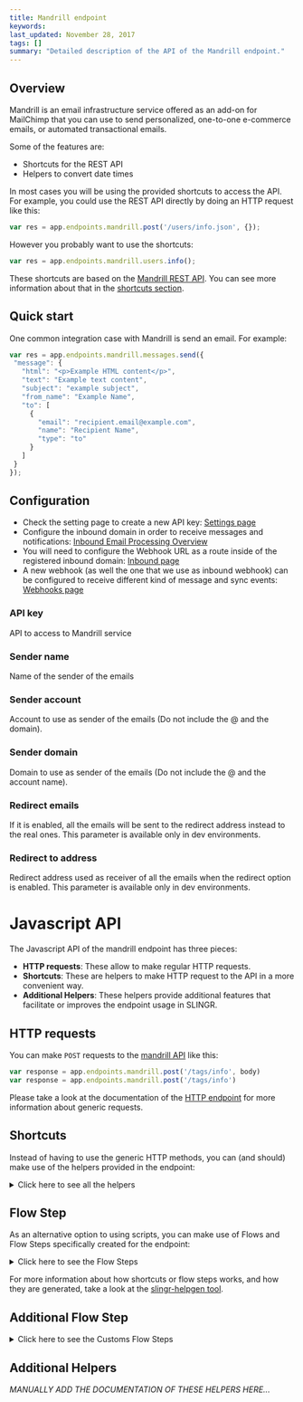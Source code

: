 ```yaml
---
title: Mandrill endpoint
keywords: 
last_updated: November 28, 2017
tags: []
summary: "Detailed description of the API of the Mandrill endpoint."
---
```


## Overview

Mandrill is an email infrastructure service offered as an add-on for MailChimp that you can use to send personalized, 
one-to-one e-commerce emails, or automated transactional emails.

Some of the features are:

- Shortcuts for the REST API
- Helpers to convert date times

In most cases you will be using the provided shortcuts to access the API. For example, you could use the REST API
directly by doing an HTTP request like this:

```js
var res = app.endpoints.mandrill.post('/users/info.json', {});
```

However you probably want to use the shortcuts:

```js
var res = app.endpoints.mandrill.users.info();
```

These shortcuts are based on the [Mandrill REST API](https://mandrillapp.com/api/docs/).
You can see more information about that in the [shortcuts section](#shortcuts).

## Quick start

One common integration case with Mandrill is send an email. For example:

```js
var res = app.endpoints.mandrill.messages.send({
 "message": {
   "html": "<p>Example HTML content</p>",
   "text": "Example text content",
   "subject": "example subject",
   "from_name": "Example Name",
   "to": [
     {
       "email": "recipient.email@example.com",
       "name": "Recipient Name",
       "type": "to"
     }
   ]
 }
});
```

## Configuration

- Check the setting page to create a new API key: [Settings page](https://mandrillapp.com/settings/)
- Configure the inbound domain in order to receive messages and notifications: [Inbound Email Processing Overview](https://mandrill.zendesk.com/hc/en-us/articles/205583197-Inbound-Email-Processing-Overview)
- You will need to configure the Webhook URL as a route inside of the registered inbound domain: [Inbound page](https://mandrillapp.com/inbound)
- A new webhook (as well the one that we use as inbound webhook) can be configured to receive different kind of message and sync events: [Webhooks page](https://mandrillapp.com/settings/webhooks)


### API key
API to access to Mandrill service


### Sender name	
Name of the sender of the emails

### Sender account
Account to use as sender of the emails (Do not include the @ and the domain).

### Sender domain
Domain to use as sender of the emails (Do not include the @ and the account name).

### Redirect emails
If it is enabled, all the emails will be sent to the redirect address instead to the real ones. This parameter is available only in dev environments.

### Redirect to address
Redirect address used as receiver of all the emails when the redirect option is enabled. This parameter is available only in dev environments.

# Javascript API

The Javascript API of the mandrill endpoint has three pieces:

- **HTTP requests**: These allow to make regular HTTP requests.
- **Shortcuts**: These are helpers to make HTTP request to the API in a more convenient way.
- **Additional Helpers**: These helpers provide additional features that facilitate or improves the endpoint usage in SLINGR.

## HTTP requests
You can make `POST` requests to the [mandrill API](API_URL_HERE) like this:
```javascript
var response = app.endpoints.mandrill.post('/tags/info', body)
var response = app.endpoints.mandrill.post('/tags/info')
```

Please take a look at the documentation of the [HTTP endpoint](https://github.com/slingr-stack/http-endpoint#javascript-api)
for more information about generic requests.

## Shortcuts

Instead of having to use the generic HTTP methods, you can (and should) make use of the helpers provided in the endpoint:
<details>
    <summary>Click here to see all the helpers</summary>

<br>

* API URL: '/users/info'
* HTTP Method: 'POST'
```javascript
app.endpoints.mandrill.users.info.post(body)
```
---
* API URL: '/users/ping'
* HTTP Method: 'POST'
```javascript
app.endpoints.mandrill.users.ping.post(body)
```
---
* API URL: '/users/ping2'
* HTTP Method: 'POST'
```javascript
app.endpoints.mandrill.users.ping2.post(body)
```
---
* API URL: '/users/senders'
* HTTP Method: 'POST'
```javascript
app.endpoints.mandrill.users.senders.post(body)
```
---
* API URL: '/messages/send'
* HTTP Method: 'POST'
```javascript
app.endpoints.mandrill.messages.send.post(body)
```
---
* API URL: '/messages/send-template'
* HTTP Method: 'POST'
```javascript
app.endpoints.mandrill.messages.sendTemplate.post(body)
```
---
* API URL: '/messages/search'
* HTTP Method: 'POST'
```javascript
app.endpoints.mandrill.messages.search.post(body)
```
---
* API URL: '/messages/search-time-series'
* HTTP Method: 'POST'
```javascript
app.endpoints.mandrill.messages.searchTimeSeries.post(body)
```
---
* API URL: '/messages/info'
* HTTP Method: 'POST'
```javascript
app.endpoints.mandrill.messages.info.post(body)
```
---
* API URL: '/messages/content'
* HTTP Method: 'POST'
```javascript
app.endpoints.mandrill.messages.content.post(body)
```
---
* API URL: '/messages/parse'
* HTTP Method: 'POST'
```javascript
app.endpoints.mandrill.messages.parse.post(body)
```
---
* API URL: '/messages/send-raw'
* HTTP Method: 'POST'
```javascript
app.endpoints.mandrill.messages.sendRaw.post(body)
```
---
* API URL: '/messages/list-scheduled'
* HTTP Method: 'POST'
```javascript
app.endpoints.mandrill.messages.listScheduled.post(body)
```
---
* API URL: '/messages/cancel-scheduled'
* HTTP Method: 'POST'
```javascript
app.endpoints.mandrill.messages.cancelScheduled.post(body)
```
---
* API URL: '/messages/reschedule'
* HTTP Method: 'POST'
```javascript
app.endpoints.mandrill.messages.reschedule.post(body)
```
---
* API URL: '/tags/list'
* HTTP Method: 'POST'
```javascript
app.endpoints.mandrill.tags.list.post(body)
```
---
* API URL: '/tags/delete'
* HTTP Method: 'POST'
```javascript
app.endpoints.mandrill.tags.delete.post(body)
```
---
* API URL: '/tags/info'
* HTTP Method: 'POST'
```javascript
app.endpoints.mandrill.tags.info.post(body)
```
---
* API URL: '/tags/time-series'
* HTTP Method: 'POST'
```javascript
app.endpoints.mandrill.tags.timeSeries.post(body)
```
---
* API URL: '/tags/all-time-series'
* HTTP Method: 'POST'
```javascript
app.endpoints.mandrill.tags.allTimeSeries.post(body)
```
---
* API URL: '/rejects/add'
* HTTP Method: 'POST'
```javascript
app.endpoints.mandrill.rejects.add.post(body)
```
---
* API URL: '/rejects/list'
* HTTP Method: 'POST'
```javascript
app.endpoints.mandrill.rejects.list.post(body)
```
---
* API URL: '/rejects/delete'
* HTTP Method: 'POST'
```javascript
app.endpoints.mandrill.rejects.delete.post(body)
```
---
* API URL: '/whitelists/add'
* HTTP Method: 'POST'
```javascript
app.endpoints.mandrill.whitelists.add.post(body)
```
---
* API URL: '/whitelists/list'
* HTTP Method: 'POST'
```javascript
app.endpoints.mandrill.whitelists.list.post(body)
```
---
* API URL: '/whitelists/delete'
* HTTP Method: 'POST'
```javascript
app.endpoints.mandrill.whitelists.delete.post(body)
```
---
* API URL: '/senders/list'
* HTTP Method: 'POST'
```javascript
app.endpoints.mandrill.senders.list.post(body)
```
---
* API URL: '/senders/domains'
* HTTP Method: 'POST'
```javascript
app.endpoints.mandrill.senders.domains.post(body)
```
---
* API URL: '/senders/add-domain'
* HTTP Method: 'POST'
```javascript
app.endpoints.mandrill.senders.addDomain.post(body)
```
---
* API URL: '/senders/check-domain'
* HTTP Method: 'POST'
```javascript
app.endpoints.mandrill.senders.checkDomain.post(body)
```
---
* API URL: '/senders/verify-domain'
* HTTP Method: 'POST'
```javascript
app.endpoints.mandrill.senders.verifyDomain.post(body)
```
---
* API URL: '/senders/info'
* HTTP Method: 'POST'
```javascript
app.endpoints.mandrill.senders.info.post(body)
```
---
* API URL: '/senders/time-series'
* HTTP Method: 'POST'
```javascript
app.endpoints.mandrill.senders.timeSeries.post(body)
```
---
* API URL: '/urls/list'
* HTTP Method: 'POST'
```javascript
app.endpoints.mandrill.urls.list.post(body)
```
---
* API URL: '/urls/search'
* HTTP Method: 'POST'
```javascript
app.endpoints.mandrill.urls.search.post(body)
```
---
* API URL: '/urls/time-series'
* HTTP Method: 'POST'
```javascript
app.endpoints.mandrill.urls.timeSeries.post(body)
```
---
* API URL: '/urls/tracking-domains'
* HTTP Method: 'POST'
```javascript
app.endpoints.mandrill.urls.trackingDomains.post(body)
```
---
* API URL: '/urls/check-tracking-domain'
* HTTP Method: 'POST'
```javascript
app.endpoints.mandrill.urls.checkTrackingDomain.post(body)
```
---
* API URL: '/templates/add'
* HTTP Method: 'POST'
```javascript
app.endpoints.mandrill.templates.add.post(body)
```
---
* API URL: '/templates/info'
* HTTP Method: 'POST'
```javascript
app.endpoints.mandrill.templates.info.post(body)
```
---
* API URL: '/templates/update'
* HTTP Method: 'POST'
```javascript
app.endpoints.mandrill.templates.update.post(body)
```
---
* API URL: '/templates/publish'
* HTTP Method: 'POST'
```javascript
app.endpoints.mandrill.templates.publish.post(body)
```
---
* API URL: '/templates/delete'
* HTTP Method: 'POST'
```javascript
app.endpoints.mandrill.templates.delete.post(body)
```
---
* API URL: '/templates/list'
* HTTP Method: 'POST'
```javascript
app.endpoints.mandrill.templates.list.post(body)
```
---
* API URL: '/templates/time-series'
* HTTP Method: 'POST'
```javascript
app.endpoints.mandrill.templates.timeSeries.post(body)
```
---
* API URL: '/templates/render'
* HTTP Method: 'POST'
```javascript
app.endpoints.mandrill.templates.render.post(body)
```
---
* API URL: '/webhooks/list'
* HTTP Method: 'POST'
```javascript
app.endpoints.mandrill.webhooks.list.post(body)
```
---
* API URL: '/webhooks/add'
* HTTP Method: 'POST'
```javascript
app.endpoints.mandrill.webhooks.add.post(body)
```
---
* API URL: '/webhooks/info'
* HTTP Method: 'POST'
```javascript
app.endpoints.mandrill.webhooks.info.post(body)
```
---
* API URL: '/webhooks/update'
* HTTP Method: 'POST'
```javascript
app.endpoints.mandrill.webhooks.update.post(body)
```
---
* API URL: '/webhooks/delete'
* HTTP Method: 'POST'
```javascript
app.endpoints.mandrill.webhooks.delete.post(body)
```
---
* API URL: '/subaccounts/list'
* HTTP Method: 'POST'
```javascript
app.endpoints.mandrill.subaccounts.list.post(body)
```
---
* API URL: '/subaccounts/add'
* HTTP Method: 'POST'
```javascript
app.endpoints.mandrill.subaccounts.add.post(body)
```
---
* API URL: '/subaccounts/info'
* HTTP Method: 'POST'
```javascript
app.endpoints.mandrill.subaccounts.info.post(body)
```
---
* API URL: '/subaccounts/update'
* HTTP Method: 'POST'
```javascript
app.endpoints.mandrill.subaccounts.update.post(body)
```
---
* API URL: '/subaccounts/delete'
* HTTP Method: 'POST'
```javascript
app.endpoints.mandrill.subaccounts.delete.post(body)
```
---
* API URL: '/subaccounts/pause'
* HTTP Method: 'POST'
```javascript
app.endpoints.mandrill.subaccounts.pause.post(body)
```
---
* API URL: '/subaccounts/resume'
* HTTP Method: 'POST'
```javascript
app.endpoints.mandrill.subaccounts.resume.post(body)
```
---
* API URL: '/inbound/domains'
* HTTP Method: 'POST'
```javascript
app.endpoints.mandrill.inbound.domains.post(body)
```
---
* API URL: '/inbound/add-domain'
* HTTP Method: 'POST'
```javascript
app.endpoints.mandrill.inbound.addDomain.post(body)
```
---
* API URL: '/inbound/check-domain'
* HTTP Method: 'POST'
```javascript
app.endpoints.mandrill.inbound.checkDomain.post(body)
```
---
* API URL: '/inbound/delete-domain'
* HTTP Method: 'POST'
```javascript
app.endpoints.mandrill.inbound.deleteDomain.post(body)
```
---
* API URL: '/inbound/routes'
* HTTP Method: 'POST'
```javascript
app.endpoints.mandrill.inbound.routes.post(body)
```
---
* API URL: '/inbound/add-route'
* HTTP Method: 'POST'
```javascript
app.endpoints.mandrill.inbound.addRoute.post(body)
```
---
* API URL: '/inbound/update-route'
* HTTP Method: 'POST'
```javascript
app.endpoints.mandrill.inbound.updateRoute.post(body)
```
---
* API URL: '/inbound/delete-route'
* HTTP Method: 'POST'
```javascript
app.endpoints.mandrill.inbound.deleteRoute.post(body)
```
---
* API URL: '/inbound/send-raw'
* HTTP Method: 'POST'
```javascript
app.endpoints.mandrill.inbound.sendRaw.post(body)
```
---
* API URL: '/exports/info'
* HTTP Method: 'POST'
```javascript
app.endpoints.mandrill.exports.info.post(body)
```
---
* API URL: '/exports/list'
* HTTP Method: 'POST'
```javascript
app.endpoints.mandrill.exports.list.post(body)
```
---
* API URL: '/exports/rejects'
* HTTP Method: 'POST'
```javascript
app.endpoints.mandrill.exports.rejects.post(body)
```
---
* API URL: '/exports/whitelist'
* HTTP Method: 'POST'
```javascript
app.endpoints.mandrill.exports.whitelist.post(body)
```
---
* API URL: '/exports/activity'
* HTTP Method: 'POST'
```javascript
app.endpoints.mandrill.exports.activity.post(body)
```
---
* API URL: '/ips/list'
* HTTP Method: 'POST'
```javascript
app.endpoints.mandrill.ips.list.post(body)
```
---
* API URL: '/ips/info'
* HTTP Method: 'POST'
```javascript
app.endpoints.mandrill.ips.info.post(body)
```
---
* API URL: '/ips/provision'
* HTTP Method: 'POST'
```javascript
app.endpoints.mandrill.ips.provision.post(body)
```
---
* API URL: '/ips/start-warmup'
* HTTP Method: 'POST'
```javascript
app.endpoints.mandrill.ips.startWarmup.post(body)
```
---
* API URL: '/ips/cancel-warmup'
* HTTP Method: 'POST'
```javascript
app.endpoints.mandrill.ips.cancelWarmup.post(body)
```
---
* API URL: '/ips/set-pool'
* HTTP Method: 'POST'
```javascript
app.endpoints.mandrill.ips.setPool.post(body)
```
---
* API URL: '/ips/delete'
* HTTP Method: 'POST'
```javascript
app.endpoints.mandrill.ips.delete.post(body)
```
---
* API URL: '/ips/list-pools'
* HTTP Method: 'POST'
```javascript
app.endpoints.mandrill.ips.listPools.post(body)
```
---
* API URL: '/ips/pool-info'
* HTTP Method: 'POST'
```javascript
app.endpoints.mandrill.ips.poolInfo.post(body)
```
---
* API URL: '/ips/create-pool'
* HTTP Method: 'POST'
```javascript
app.endpoints.mandrill.ips.createPool.post(body)
```
---
* API URL: '/ips/delete-pool'
* HTTP Method: 'POST'
```javascript
app.endpoints.mandrill.ips.deletePool.post(body)
```
---
* API URL: '/ips/check-custom-dns'
* HTTP Method: 'POST'
```javascript
app.endpoints.mandrill.ips.checkCustomDns.post(body)
```
---
* API URL: '/ips/set-custom-dns'
* HTTP Method: 'POST'
```javascript
app.endpoints.mandrill.ips.setCustomDns.post(body)
```
---
* API URL: '/metadata/list'
* HTTP Method: 'POST'
```javascript
app.endpoints.mandrill.metadata.list.post(body)
```
---
* API URL: '/metadata/add'
* HTTP Method: 'POST'
```javascript
app.endpoints.mandrill.metadata.add.post(body)
```
---
* API URL: '/metadata/update'
* HTTP Method: 'POST'
```javascript
app.endpoints.mandrill.metadata.update.post(body)
```
---
* API URL: '/metadata/delete'
* HTTP Method: 'POST'
```javascript
app.endpoints.mandrill.metadata.delete.post(body)
```
---

</details>

## Flow Step

As an alternative option to using scripts, you can make use of Flows and Flow Steps specifically created for the endpoint:
<details>
    <summary>Click here to see the Flow Steps</summary>

<br>



### Generic Flow Step

Generic flow step for full use of the entire endpoint and its services.

<h3>Inputs</h3>

<table>
    <thead>
    <tr>
        <th>Label</th>
        <th>Type</th>
        <th>Required</th>
        <th>Default</th>
        <th>Visibility</th>
        <th>Description</th>
    </tr>
    </thead>
    <tbody>
    <tr>
        <td>URL (Method)</td>
        <td>choice</td>
        <td>yes</td>
        <td> - </td>
        <td>Always</td>
        <td>
            This is the http method to be used against the endpoint. <br>
            Possible values are: <br>
            <i><strong>POST</strong></i>
        </td>
    </tr>
    <tr>
        <td>URL (Path)</td>
        <td>choice</td>
        <td>yes</td>
        <td> - </td>
        <td>Always</td>
        <td>
            The url to which this endpoint will send the request. This is the exact service to which the http request will be made. <br>
            Possible values are: <br>
            <i><strong>/users/info<br>/users/ping<br>/users/ping2<br>/users/senders<br>/messages/send<br>/messages/send-template<br>/messages/search<br>/messages/search-time-series<br>/messages/info<br>/messages/content<br>/messages/parse<br>/messages/send-raw<br>/messages/list-scheduled<br>/messages/cancel-scheduled<br>/messages/reschedule<br>/tags/list<br>/tags/delete<br>/tags/info<br>/tags/time-series<br>/tags/all-time-series<br>/rejects/add<br>/rejects/list<br>/rejects/delete<br>/whitelists/add<br>/whitelists/list<br>/whitelists/delete<br>/senders/list<br>/senders/domains<br>/senders/add-domain<br>/senders/check-domain<br>/senders/verify-domain<br>/senders/info<br>/senders/time-series<br>/urls/list<br>/urls/search<br>/urls/time-series<br>/urls/tracking-domains<br>/urls/check-tracking-domain<br>/templates/add<br>/templates/info<br>/templates/update<br>/templates/publish<br>/templates/delete<br>/templates/list<br>/templates/time-series<br>/templates/render<br>/webhooks/list<br>/webhooks/add<br>/webhooks/info<br>/webhooks/update<br>/webhooks/delete<br>/subaccounts/list<br>/subaccounts/add<br>/subaccounts/info<br>/subaccounts/update<br>/subaccounts/delete<br>/subaccounts/pause<br>/subaccounts/resume<br>/inbound/domains<br>/inbound/add-domain<br>/inbound/check-domain<br>/inbound/delete-domain<br>/inbound/routes<br>/inbound/add-route<br>/inbound/update-route<br>/inbound/delete-route<br>/inbound/send-raw<br>/exports/info<br>/exports/list<br>/exports/rejects<br>/exports/whitelist<br>/exports/activity<br>/ips/list<br>/ips/info<br>/ips/provision<br>/ips/start-warmup<br>/ips/cancel-warmup<br>/ips/set-pool<br>/ips/delete<br>/ips/list-pools<br>/ips/pool-info<br>/ips/create-pool<br>/ips/delete-pool<br>/ips/check-custom-dns<br>/ips/set-custom-dns<br>/metadata/list<br>/metadata/add<br>/metadata/update<br>/metadata/delete<br></strong></i>
        </td>
    </tr>
    <tr>
        <td>Headers</td>
        <td>keyValue</td>
        <td>no</td>
        <td> - </td>
        <td>Always</td>
        <td>
            Used when you want to have a custom http header for the request.
        </td>
    </tr>
    <tr>
        <td>Query Params</td>
        <td>keyValue</td>
        <td>no</td>
        <td> - </td>
        <td>Always</td>
        <td>
            Used when you want to have a custom query params for the http call.
        </td>
    </tr>
    <tr>
        <td>Body</td>
        <td>json</td>
        <td>no</td>
        <td> - </td>
        <td>Always</td>
        <td>
            A payload of data can be sent to the server in the body of the request.
        </td>
    </tr>
    <tr>
        <td>Event</td>
        <td>dropDown</td>
        <td>no</td>
        <td> - </td>
        <td>Always</td>
        <td>
            Used to define event after the call. <br>
            Possible values are: <br>
            File Downloaded, Callback
        </td>
    </tr>
    <tr>
        <td>Callback data</td>
        <td>textarea</td>
        <td>no</td>
        <td> - </td>
        <td> Event is Callback </td>
        <td>
            This is an object you can send that you will get back when the function is processed.
        </td>
    </tr>
    <tr>
        <td>Callbacks</td>
        <td>Script</td>
        <td>no</td>
        <td> - </td>
        <td> Event is Callback </td>
        <td>
            This is a map where you can listen for different function
        </td>
    </tr>
    <tr>
        <td>Override Settings</td>
        <td>boolean</td>
        <td>no</td>
        <td> false </td>
        <td>Always</td>
        <td></td>
    </tr>
    <tr>
        <td>Follow Redirect</td>
        <td>boolean</td>
        <td>no</td>
        <td> false </td>
        <td> overrideSettings </td>
        <td>Indicates that the resource has to be downloaded into a file instead of returning it in the response.</td>
    </tr>
    <tr>
        <td>Download</td>
        <td>boolean</td>
        <td>no</td>
        <td> false </td>
        <td> overrideSettings </td>
        <td>If true the method won't return until the file has been downloaded, and it will return all the information of the file.</td>
    </tr>
    <tr>
        <td>File name</td>
        <td>text</td>
        <td>no</td>
        <td></td>
        <td> overrideSettings </td>
        <td>If provided, the file will be stored with this name. If empty the file name will be calculated from the URL.</td>
    </tr>
    <tr>
        <td>Full response</td>
        <td> boolean </td>
        <td>no</td>
        <td> false </td>
        <td> overrideSettings </td>
        <td>Include extended information about response</td>
    </tr>
    <tr>
        <td>Connection Timeout</td>
        <td> number </td>
        <td>no</td>
        <td> 5000 </td>
        <td> overrideSettings </td>
        <td>Connect timeout interval, in milliseconds (0 = infinity).</td>
    </tr>
    <tr>
        <td>Read Timeout</td>
        <td> number </td>
        <td>no</td>
        <td> 60000 </td>
        <td> overrideSettings </td>
        <td>Read timeout interval, in milliseconds (0 = infinity).</td>
    </tr>
    </tbody>
</table>

<h3>Outputs</h3>

<table>
    <thead>
    <tr>
        <th>Name</th>
        <th>Type</th>
        <th>Description</th>
    </tr>
    </thead>
    <tbody>
    <tr>
        <td>response</td>
        <td>object</td>
        <td>
            Object resulting from the response to the endpoint call.
        </td>
    </tr>
    </tbody>
</table>


</details>

For more information about how shortcuts or flow steps works, and how they are generated, take a look at the [slingr-helpgen tool](https://github.com/slingr-stack/slingr-helpgen).

## Additional Flow Step


<details>
    <summary>Click here to see the Customs Flow Steps</summary>

<br>

### Send Email

This flow step will send generic request.

<table>
    <thead>
    <tr>
        <th>Label</th>
        <th>Type</th>
        <th>Required</th>
        <th>Default</th>
        <th>Visibility</th>
        <th>Description</th>
    </tr>
    </thead>
    <tbody>
    <tr>
        <td>From</td>
        <td>email</td>
        <td>yes</td>
        <td> - </td>
        <td>Always</td>
        <td>
            Field indicating the sender of the email.
        </td>
    </tr>
    <tr>
        <td>To</td>
        <td>email</td>
        <td>yes</td>
        <td> - </td>
        <td>Always</td>
        <td>
            Field indicating the recipient of the email.
        </td>
    </tr>
    <tr>
        <td>Subject</td>
        <td>text</td>
        <td>yes</td>
        <td> - </td>
        <td>Always</td>
        <td>
            Field indicating the subject of the email.
        </td>
    </tr>
    <tr>
        <td>Message</td>
        <td>text</td>
        <td>yes</td>
        <td> - </td>
        <td>Always</td>
        <td>
            Field containing the content of the email.
        </td>
    </tr>
    <tr>
        <td>Attach file</td>
        <td>attachFile</td>
        <td>no</td>
        <td> - </td>
        <td>Always</td>
        <td>
            Allows you to attach a file.
        </td>
    </tr>
    </tbody>
</table>

<table>
    <thead>
    <tr>
        <th>Name</th>
        <th>Type</th>
        <th>Description</th>
    </tr>
    </thead>
    <tbody>
    <tr>
        <td>response</td>
        <td>object</td>
        <td>
            Object resulting from the response to the endpoint call.
        </td>
    </tr>
    </tbody>
</table>


### Custom Flow Steps Name

Description of Custom Flow Steps

*MANUALLY ADD THE DOCUMENTATION OF THESE FLOW STEPS HERE...*


</details>

## Additional Helpers
*MANUALLY ADD THE DOCUMENTATION OF THESE HELPERS HERE...*
